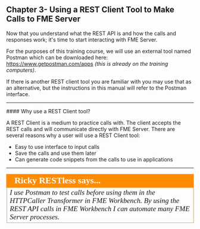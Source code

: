 ## Chapter 3- Using a REST Client Tool to Make Calls to FME Server

Now that you understand what the REST API is and how the calls and responses work; it's time to start interacting with FME Server.

For the purposes of this training course, we will use an external tool named Postman which can be downloaded here: https://www.getpostman.com/apps _(this is already on the training computers)_.

If there is another REST client tool you are familiar with you may use that as an alternative, but the instructions in this manual will refer to the Postman interface.

<hr>
#### Why use a REST Client tool?

A REST Client is a medium to practice calls with. The client accepts the REST calls and will communicate directly with FME Server. There are several reasons why a user will use a REST Client tool:

- Easy to use interface to input calls  
- Save the calls and use them later
- Can generate code snippets from the calls to use in applications

---

<table style="border-spacing: 0px">
<tr>
<td style="vertical-align:middle;background-color:darkorange;border: 2px solid darkorange">
<i class="fa fa-quote-left fa-lg fa-pull-left fa-fw" style="color:white;padding-right: 12px;vertical-align:text-top"></i>
<span style="color:white;font-size:x-large;font-weight: bold;font-family:serif">Ricky RESTless says...</span>
</td>
</tr>

<tr>
<td style="border: 1px solid darkorange">
<span style="font-family:serif; font-style:italic; font-size:larger">
I use Postman to test calls before using them in the HTTPCaller Transformer in FME Workbench. By using the REST API calls in FME Workbench I can automate many FME Server processes.

</span>
</td>
</tr>
</table>
